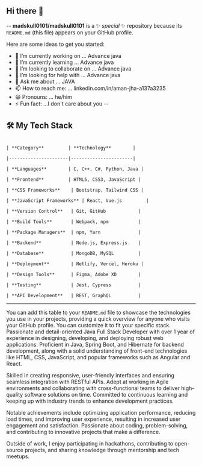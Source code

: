 ## Hi there 👋

--
**madskull0101/madskull0101** is a ✨ _special_ ✨ repository because its `README.md` (this file) appears on your GitHub profile.

Here are some ideas to get you started:

- 🔭 I’m currently working on ... Advance java
- 🌱 I’m currently learning ... Advance java
- 👯 I’m looking to collaborate on ... Advance java
- 🤔 I’m looking for help with ... Advance java
- 💬 Ask me about ... JAVA
- 📫 How to reach me: ... linkedin.com/in/aman-jha-a137a3235
- 😄 Pronouns: ... he/him
- ⚡ Fun fact: ...I don't care about you 
--
## 🛠️ My Tech Stack

                                                                                                    | **Category**         | **Technology**        |
                                                                                                    |----------------------|-----------------------|
                                                                                                    | **Languages**        | C, C++, C#, Python, Java |
                                                                                                    | **Frontend**         | HTML5, CSS3, JavaScript |
                                                                                                    | **CSS Frameworks**    | Bootstrap, Tailwind CSS |
                                                                                                    | **JavaScript Frameworks** | React, Vue.js         |
                                                                                                    | **Version Control**   | Git, GitHub            |
                                                                                                    | **Build Tools**       | Webpack, npm           |
                                                                                                    | **Package Managers**  | npm, Yarn              |
                                                                                                    | **Backend**           | Node.js, Express.js    |
                                                                                                    | **Database**          | MongoDB, MySQL         |
                                                                                                    | **Deployment**        | Netlify, Vercel, Heroku |
                                                                                                    | **Design Tools**      | Figma, Adobe XD        |
                                                                                                    | **Testing**           | Jest, Cypress          |
                                                                                                    | **API Development**   | REST, GraphQL          |


---

You can add this table to your `README.md` file to showcase the technologies you use in your projects, providing a quick overview for anyone who visits your GitHub profile. You can customize it to fit your specific stack.
Passionate and detail-oriented Java Full Stack Developer with over 1 year of experience in designing, developing, and deploying robust web applications. Proficient in Java, Spring Boot, and Hibernate for backend development, along with a solid understanding of front-end technologies like HTML, CSS, JavaScript, and popular frameworks such as Angular and React.

Skilled in creating responsive, user-friendly interfaces and ensuring seamless integration with RESTful APIs. Adept at working in Agile environments and collaborating with cross-functional teams to deliver high-quality software solutions on time. Committed to continuous learning and keeping up with industry trends to enhance development practices.

Notable achievements include optimizing application performance, reducing load times, and improving user experience, resulting in increased user engagement and satisfaction. Passionate about coding, problem-solving, and contributing to innovative projects that make a difference.

Outside of work, I enjoy participating in hackathons, contributing to open-source projects, and sharing knowledge through mentorship and tech meetups.

